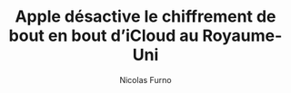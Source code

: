 ---
layout: post
title: "Apple désactive le chiffrement de bout en bout d’iCloud au Royaume-Uni"
link: "https://www.igen.fr/services/2025/02/apple-desactive-le-chiffrement-de-bout-en-bout-dicloud-en-grande-bretagne-148645"
author: Nicolas Furno
published_date: 21/02/2025
description: Apple annonce que ses clients britanniques ne pourront plus activer le chiffrement de bout en bout sur leur compte iCloud. La mesure a été prise en réponse à une demande du gouvernement britannique, qui souhaitait que l’entreprise mette en place une porte dérobée permettant d’accéder aux données de n’importe quel utilisateur d’iPhone dans le monde entier. À défaut de céder à cette exigence qui remettait en cause toute la sécurité de sa plateforme, Apple a manifestement trouvé un compromis en désactivant la protection avancée des données iCloud.
language: fr
categories: "Liens"
tags: "apple chiffrement surveillance vie-privée"
og-tags: "apple chiffrement surveillance vie-privée"
permalink: /:categories/:year/:month/:day/:title/
---